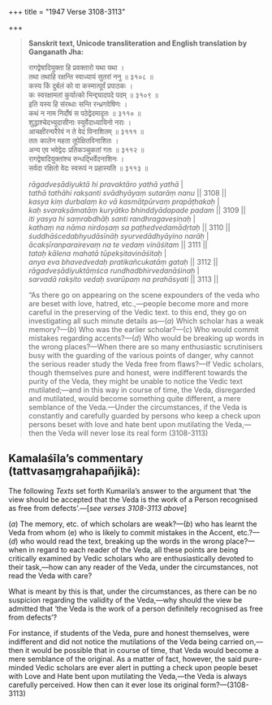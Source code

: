 +++
title = "1947 Verse 3108-3113"

+++
> **Sanskrit text, Unicode transliteration and English translation by Ganganath Jha:** 
>
> रागद्वेषादियुक्ता हि प्रवक्तारो यथा यथा ।  
> तथा तथाहि रक्षन्ति स्वाध्यायं सुतरां ननु ॥ ३१०८ ॥  
> कस्य किं दुर्बलं को वा कस्मात्पूर्वं प्रपाठकः ।  
> कः स्वरक्षामतां कुर्यात्को भिन्द्द्यादपदे पदम् ॥ ३१०९ ॥  
> इति यस्य हि संरब्धाः सन्ति रन्ध्रगवेषिणः ।  
> कथं न नाम निर्दोषं स पठेद्वेदमादृतः ॥ ३११० ॥  
> शुद्धाश्चेदभ्युदासीनाः स्युर्वेदाध्यायिनो नराः ।  
> आचक्षीरन्परैरेवं न ते वेदं विनाशितम् ॥ ३१११ ॥  
> ततः कालेन महता तूपेक्षितविनाशितः ।  
> अन्य एव भवेद्वेदः प्रतिकञ्चुकतां गतः ॥ ३११२ ॥  
> रागद्वेषादियुक्तांश्च रुन्धद्भिर्वेदनाशिनः ।  
> सर्वदा रक्षितो वेदः स्वरूपं न प्रहास्यति ॥ ३११३ ॥ 
>
> *rāgadveṣādiyuktā hi pravaktāro yathā yathā* \|  
> *tathā tathāhi rakṣanti svādhyāyaṃ sutarāṃ nanu* \|\| 3108 \|\|  
> *kasya kiṃ durbalaṃ ko vā kasmātpūrvaṃ prapāṭhakaḥ* \|  
> *kaḥ svarakṣāmatāṃ kuryātko bhinddyādapade padam* \|\| 3109 \|\|  
> *iti yasya hi saṃrabdhāḥ santi randhragaveṣiṇaḥ* \|  
> *kathaṃ na nāma nirdoṣaṃ sa paṭhedvedamādṛtaḥ* \|\| 3110 \|\|  
> *śuddhāścedabhyudāsīnāḥ syurvedādhyāyino narāḥ* \|  
> *ācakṣīranparairevaṃ na te vedaṃ vināśitam* \|\| 3111 \|\|  
> *tataḥ kālena mahatā tūpekṣitavināśitaḥ* \|  
> *anya eva bhavedvedaḥ pratikañcukatāṃ gataḥ* \|\| 3112 \|\|  
> *rāgadveṣādiyuktāṃśca rundhadbhirvedanāśinaḥ* \|  
> *sarvadā rakṣito vedaḥ svarūpaṃ na prahāsyati* \|\| 3113 \|\| 
>
> “As there go on appearing on the scene expounders of the veda who are beset with love, hatred, etc.,—people become more and more careful in the preserving of the Vedic text. to this end, they go on investigating all such minute details as—(*a*) Which scholar has a weak memory?—(*b*) Who was the earlier scholar?—(*c*) Who would commit mistakes regarding accents?—(*d*) Who would be breaking up words in the wrong places?—When there are so many enthusiastic scrutinisers busy with the guarding of the various points of danger, why cannot the serious reader study the Veda free from flaws?—If Vedic scholars, though themselves pure and honest, were indifferent towards the purity of the Veda, they might be unable to notice the Vedic text mutilated;—and in this way in course of time, the Veda, disregarded and mutilated, would become something quite different, a mere semblance of the Veda.—Under the circumstances, if the Veda is constantly and carefully guarded by persons who keep a check upon persons beset with love and hate bent upon mutilating the Veda,—then the Veda will never lose its real form (3108-3113)



## Kamalaśīla’s commentary (tattvasaṃgrahapañjikā):

The following *Texts* set forth Kumarila’s answer to the argument that ‘the view should be accepted that the Veda is the work of a Person recognised as free from defects’.—[*see verses 3108-3113 above*]

(*a*) The memory, etc. of which scholars are weak?—(*b*) who has learnt the Veda from whom (e) who is likely to commit mistakes in the Accent, etc.?—(*d*) who would read the text, breaking up the words in the wrong place?—when in regard to each reader of the Veda, all these points are being critically examined by Vedic scholars who are enthusiastically devoted to their task,—how can any reader of the Veda, under the circumstances, not read the Veda with care?

What is meant by this is that, under the circumstances, as there can be no suspicion regarding the validity of the Veda,—why should the view be admitted that ‘the Veda is the work of a person definitely recognised as free from defects’?

For instance, if students of the Veda, pure and honest themselves, were indifferent and did not notice the mutilations of the Veda being carried on,—then it would be possible that in course of time, that Veda would become a mere semblance of the original. As a matter of fact, however, the said pure-minded Vedic scholars are ever alert in putting a check upon people beset with Love and Hate bent upon mutilating the Veda,—the Veda is always carefully perceived. How then can it ever lose its original form?—(3108-3113)



